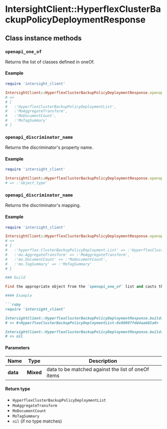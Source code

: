 # IntersightClient::HyperflexClusterBackupPolicyDeploymentResponse

## Class instance methods

### `openapi_one_of`

Returns the list of classes defined in oneOf.

#### Example

```ruby
require 'intersight_client'

IntersightClient::HyperflexClusterBackupPolicyDeploymentResponse.openapi_one_of
# =>
# [
#   :'HyperflexClusterBackupPolicyDeploymentList',
#   :'MoAggregateTransform',
#   :'MoDocumentCount',
#   :'MoTagSummary'
# ]
```

### `openapi_discriminator_name`

Returns the discriminator's property name.

#### Example

```ruby
require 'intersight_client'

IntersightClient::HyperflexClusterBackupPolicyDeploymentResponse.openapi_discriminator_name
# => :'object_type'
```

### `openapi_discriminator_name`

Returns the discriminator's mapping.

#### Example

```ruby
require 'intersight_client'

IntersightClient::HyperflexClusterBackupPolicyDeploymentResponse.openapi_discriminator_mapping
# =>
# {
#   :'hyperflex.ClusterBackupPolicyDeployment.List' => :'HyperflexClusterBackupPolicyDeploymentList',
#   :'mo.AggregateTransform' => :'MoAggregateTransform',
#   :'mo.DocumentCount' => :'MoDocumentCount',
#   :'mo.TagSummary' => :'MoTagSummary'
# }

### build

Find the appropriate object from the `openapi_one_of` list and casts the data into it.

#### Example

```ruby
require 'intersight_client'

IntersightClient::HyperflexClusterBackupPolicyDeploymentResponse.build(data)
# => #<HyperflexClusterBackupPolicyDeploymentList:0x00007fdd4aab02a0>

IntersightClient::HyperflexClusterBackupPolicyDeploymentResponse.build(data_that_doesnt_match)
# => nil
```

#### Parameters

| Name | Type | Description |
| ---- | ---- | ----------- |
| **data** | **Mixed** | data to be matched against the list of oneOf items |

#### Return type

- `HyperflexClusterBackupPolicyDeploymentList`
- `MoAggregateTransform`
- `MoDocumentCount`
- `MoTagSummary`
- `nil` (if no type matches)

